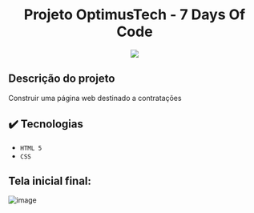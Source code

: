  <h1 align="center">  Projeto OptimusTech - 7 Days Of Code  </h1>
 
<p align="center">
  <img src="http://img.shields.io/static/v1?label=STATUS&message=EM%20DESENVOLVIMENTO&color=GREEN&style=for-the-badge">
</p>

## Descrição do projeto
Construir uma página web destinado a contratações


##  ✔️ Tecnologias

- ``HTML 5``
- ``CSS``

## Tela inicial final:
![image](https://github.com/JVictorVale/optimus-tech/assets/114615104/4e66bcf9-ddea-46b9-8cec-84e33624b068)

